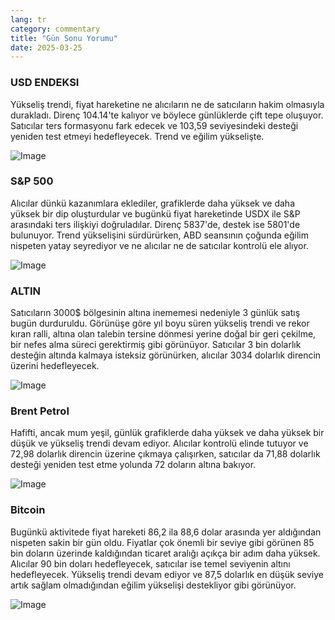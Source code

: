 ```yaml
---
lang: tr
category: commentary
title: "Gün Sonu Yorumu"
date: 2025-03-25
---
```


### USD ENDEKSI

Yükseliş trendi, fiyat hareketine ne alıcıların ne de satıcıların hakim olmasıyla durakladı. Direnç 104.14'te kalıyor ve böylece günlüklerde çift tepe oluşuyor. Satıcılar ters formasyonu fark edecek ve 103,59 seviyesindeki desteği yeniden test etmeyi hedefleyecek. Trend ve eğilim yükselişte.

![Image](https://markleighedu.github.io/img/Mar-2025/25-Mar-2025/sp500.jpg)

### S&P 500

Alıcılar dünkü kazanımlara eklediler, grafiklerde daha yüksek ve daha yüksek bir dip oluşturdular ve bugünkü fiyat hareketinde USDX ile S&P arasındaki ters ilişkiyi doğruladılar. Direnç 5837'de, destek ise 5801'de bulunuyor. Trend yükselişini sürdürürken, ABD seansının çoğunda eğilim nispeten yatay seyrediyor ve ne alıcılar ne de satıcılar kontrolü ele alıyor.

![Image](https://markleighedu.github.io/img/Mar-2025/25-Mar-2025/gold.jpg)

### ALTIN

Satıcıların 3000$ bölgesinin altına inememesi nedeniyle 3 günlük satış bugün durduruldu. Görünüşe göre yıl boyu süren yükseliş trendi ve rekor kıran ralli, altına olan talebin tersine dönmesi yerine doğal bir geri çekilme, bir nefes alma süreci gerektirmiş gibi görünüyor. Satıcılar 3 bin dolarlık desteğin altında kalmaya isteksiz görünürken, alıcılar 3034 dolarlık direncin üzerini hedefleyecek.

![Image](https://markleighedu.github.io/img/Mar-2025/25-Mar-2025/price.jpg)

### Brent Petrol

Hafifti, ancak mum yeşil, günlük grafiklerde daha yüksek ve daha yüksek bir düşük ve yükseliş trendi devam ediyor. Alıcılar kontrolü elinde tutuyor ve 72,98 dolarlık direncin üzerine çıkmaya çalışırken, satıcılar da 71,88 dolarlık desteği yeniden test etme yolunda 72 doların altına bakıyor.

![Image](https://markleighedu.github.io/img/Mar-2025/25-Mar-2025/brentoil.jpg)

### Bitcoin

Bugünkü aktivitede fiyat hareketi 86,2 ila 88,6 dolar arasında yer aldığından nispeten sakin bir gün oldu. Fiyatlar çok önemli bir seviye gibi görünen 85 bin doların üzerinde kaldığından ticaret aralığı açıkça bir adım daha yüksek. Alıcılar 90 bin doları hedefleyecek, satıcılar ise temel seviyenin altını hedefleyecek. Yükseliş trendi devam ediyor ve 87,5 dolarlık en düşük seviye artık sağlam olmadığından eğilim yükselişi destekliyor gibi görünüyor. 

![Image](https://markleighedu.github.io/img/Mar-2025/25-Mar-2025/bitcoin.jpg)

